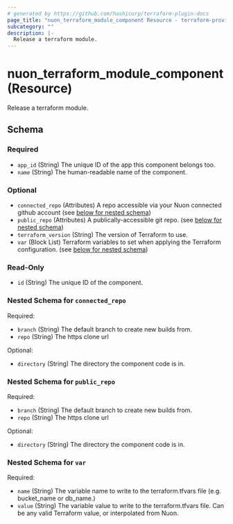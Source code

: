 ```yaml
---
# generated by https://github.com/hashicorp/terraform-plugin-docs
page_title: "nuon_terraform_module_component Resource - terraform-provider-nuon"
subcategory: ""
description: |-
  Release a terraform module.
---
```


# nuon_terraform_module_component (Resource)

Release a terraform module.



<!-- schema generated by tfplugindocs -->
## Schema

### Required

- `app_id` (String) The unique ID of the app this component belongs too.
- `name` (String) The human-readable name of the component.

### Optional

- `connected_repo` (Attributes) A repo accessible via your Nuon connected github account (see [below for nested schema](#nestedatt--connected_repo))
- `public_repo` (Attributes) A publically-accessible git repo. (see [below for nested schema](#nestedatt--public_repo))
- `terraform_version` (String) The version of Terraform to use.
- `var` (Block List) Terraform variables to set when applying the Terraform configuration. (see [below for nested schema](#nestedblock--var))

### Read-Only

- `id` (String) The unique ID of the component.

<a id="nestedatt--connected_repo"></a>
### Nested Schema for `connected_repo`

Required:

- `branch` (String) The default branch to create new builds from.
- `repo` (String) The https clone url

Optional:

- `directory` (String) The directory the component code is in.


<a id="nestedatt--public_repo"></a>
### Nested Schema for `public_repo`

Required:

- `branch` (String) The default branch to create new builds from.
- `repo` (String) The https clone url

Optional:

- `directory` (String) The directory the component code is in.


<a id="nestedblock--var"></a>
### Nested Schema for `var`

Required:

- `name` (String) The variable name to write to the terraform.tfvars file (e.g. bucket_name or db_name.)
- `value` (String) The variable value to write to the terraform.tfvars file. Can be any valid Terraform value, or interpolated from Nuon.
